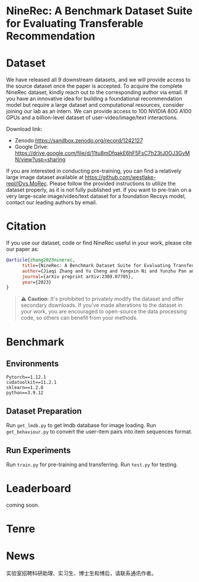 # NineRec: A Benchmark Dataset Suite for Evaluating Transferable Recommendation

# Dataset
<!-- **Kindly note that collecting data and running these TransRec experiments cost us a lot of money. Our lead suggested us to release a sample of 1000 images per dataset before acceptance. If reviewers want to see the entire datasets or plan to use it now for their research, we are more than happy to provide full datasets. Feel free to inform us in the rebuttal stage.** -->

<!-- **We release a sample of 1000 images per dataset. All datasets and code (already attached here) will be provided once the paper is accepted..** -->

We have released all 9 downstream datasets, and we will provide access to the source dataset once the paper is accepted. To acquire the complete NineRec dataset, kindly reach out to the corresponding author via email. If you have an innovative idea for building a foundational recommendation model but require a large dataset and computational resources, consider joining our lab as an intern. We can provide access to 100 NVIDIA 80G A100 GPUs and a billion-level dataset of user-video/image/text interactions.

<!-- Download link: https://sandbox.zenodo.org/record/1153424#.Y9dALnZByw4 -->
Download link: 
- Zenodo:https://sandbox.zenodo.org/record/1242127
- Google Drive: https://drive.google.com/file/d/11tu8mDfqakE6hF5FsC7h23tJ0OJ3GvMN/view?usp=sharing

If you are interested in conducting pre-training, you can find a relatively large image dataset available at https://github.com/westlake-repl/IDvs.MoRec. Please follow the provided instructions to utilize the dataset properly, as it is not fully published yet. If you want to pre-train on a very large-scale image/video/text dataset for a foundation Recsys model, contact our leading authors by email.

<!-- We also provide an auto-downloader to make each image easy to download and available permanently. Run `NineRec_downloader.exe` to start downloading. (still 1000 images per dataset before acceptance) -->

<!-- Additionally, we offer an auto-downloader to simplify the process of downloading each image and make them permanently available. To initiate the download process, run the `NineRec_downloader.exe` file. Currently, the auto-downloader is only compatible with Windows systems, but we will provide a Linux version after acceptance. -->

<!-- <div align=center><img width="150" src="https://github.com/anonymous-ninerec/NineRec/blob/main/Downloader/example_image.png"/></div> -->

# Citation
If you use our dataset, code or find NineRec useful in your work, please cite our paper as:

```bib
@article{zhang2023ninerec,
      title={NineRec: A Benchmark Dataset Suite for Evaluating Transferable Recommendation}, 
      author={Jiaqi Zhang and Yu Cheng and Yongxin Ni and Yunzhu Pan and Zheng Yuan and Junchen Fu and Youhua Li and Jie Wang and Fajie Yuan},
      journal={arXiv preprint arXiv:2309.07705},
      year={2023}
}
```
> :warning: **Caution**: It's prohibited to privately modify the dataset and offer secondary downloads. If you've made alterations to the dataset in your work, you are encouraged to open-source the data processing code, so others can benefit from your methods.


# Benchmark
## Environments
```
Pytorch==1.12.1
cudatoolkit==11.2.1
sklearn==1.2.0
python==3.9.12
```
## Dataset Preparation
Run `get_lmdb.py` to get lmdb database for image loading. Run `get_behaviour.py` to convert the user-item pairs into item sequences format.
## Run Experiments
Run `train.py` for pre-training and transferring. Run `test.py` for testing.

# Leaderboard
coming soon.

# Tenre
 

# News
实验室招聘科研助理、实习生、博士生和博后，请联系通讯作者。
